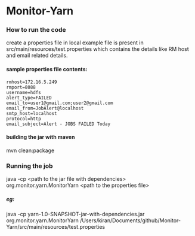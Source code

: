 # Monitor-Yarn

### How to run the code

create a properties file in local example file is present in src/main/resources/test.properties which contains the details like RM host and email related details.

#### sample properties file contents:
    rmhost=172.16.5.249
    rmport=8088
    username=hdfs
    alert_type=FAILED
    email_to=user1@gmail.com;user2@gmail.com
    email_from=JobAlert@localhost
    smtp_host=localhost
    protocol=http
    email_subject=Alert - JOBS FAILED Today

#### building the jar with maven

mvn clean:package

### Running the job
java -cp &lt;path to the jar file with dependencies&gt; org.monitor.yarn.MonitorYarn &lt;path to the properties file&gt;


##### eg:
java -cp yarn-1.0-SNAPSHOT-jar-with-dependencies.jar org.monitor.yarn.MonitorYarn /Users/kiran/Documents/github/Monitor-Yarn/src/main/resources/test.properties
